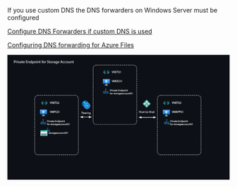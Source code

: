 If you use custom DNS the DNS forwarders on Windows Server must be configured 

[Configure DNS Forwarders if custom DNS is used](https://docs.microsoft.com/en-us/azure/purview/catalog-private-link-name-resolution#configure-dns-forwarders-if-custom-dns-is-used)

[Configuring DNS forwarding for Azure Files](https://docs.microsoft.com/en-us/azure/storage/files/storage-files-networking-dns)

<img src="./PE.png" alt="PE"/>
